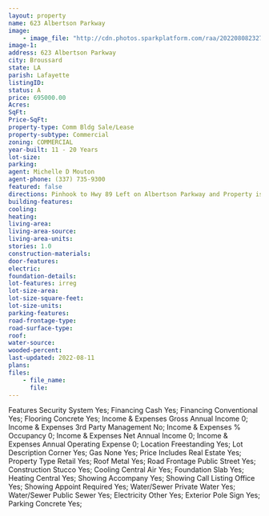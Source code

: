 ```yaml
---
layout: property
name: 623 Albertson Parkway 
image:
    - image_file: "http://cdn.photos.sparkplatform.com/raa/20220808232730694769000000.jpg"
image-1:
address: 623 Albertson Parkway
city: Broussard
state: LA
parish: Lafayette
listingID: 
status: A
price: 695000.00
Acres: 
SqFt: 
Price-SqFt: 
property-type: Comm Bldg Sale/Lease
property-subtype: Commercial
zoning: COMMERCIAL
year-built: 11 - 20 Years
lot-size: 
parking: 
agent: Michelle D Mouton
agent-phone: (337) 735-9300
featured: false
directions: Pinhook to Hwy 89 Left on Albertson Parkway and Property is on left
building-features: 
cooling: 
heating: 
living-area: 
living-area-source: 
living-area-units: 
stories: 1.0
construction-materials: 
door-features: 
electric: 
foundation-details: 
lot-features: irreg
lot-size-area: 
lot-size-square-feet: 
lot-size-units: 
parking-features: 
road-frontage-type: 
road-surface-type: 
roof: 
water-source: 
wooded-percent: 
last-updated: 2022-08-11
plans: 
files:
    - file_name:
      file:
---
```

Features	Security System	Yes;
Financing	Cash	Yes;
Financing	Conventional	Yes;
Flooring	Concrete	Yes;
Income & Expenses	Gross Annual Income	0;
Income & Expenses	3rd Party Management	No;
Income & Expenses	% Occupancy	0;
Income & Expenses	Net Annual Income	0;
Income & Expenses	Annual Operating Expense	0;
Location	Freestanding	Yes;
Lot Description	Corner	Yes;
Gas	None	Yes;
Price Includes	Real Estate	Yes;
Property Type	Retail	Yes;
Roof	Metal	Yes;
Road Frontage	Public Street	Yes;
Construction	Stucco	Yes;
Cooling	Central Air	Yes;
Foundation	Slab	Yes;
Heating	Central	Yes;
Showing	Accompany	Yes;
Showing	Call Listing Office	Yes;
Showing	Appoint Required	Yes;
Water/Sewer	Private Water	Yes;
Water/Sewer	Public Sewer	Yes;
Electricity	Other	Yes;
Exterior	Pole Sign	Yes;
Parking	Concrete	Yes;

